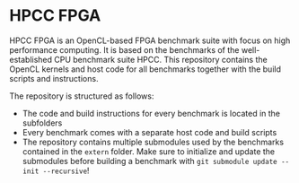 # HPCC FPGA

HPCC FPGA is an OpenCL-based FPGA benchmark suite with focus on high performance computing.
It is based on the benchmarks of the well-established CPU benchmark suite HPCC.
This repository contains the OpenCL kernels and host code for all benchmarks together with the build scripts and instructions.

The repository is structured as follows:

- The code and build instructions for every benchmark is located in the subfolders
- Every benchmark comes with a separate host code and build scripts
- The repository contains multiple submodules used by the benchmarks contained in the `extern` folder. Make sure to initialize and update the submodules before building a benchmark with `git submodule update --init --recursive`!
